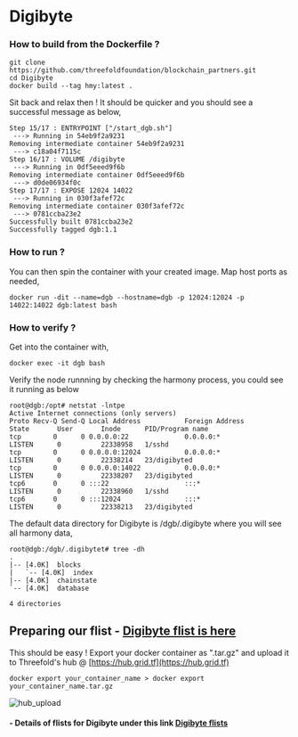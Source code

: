 # Digibyte

### How to build from the Dockerfile ?

```
git clone https://github.com/threefoldfoundation/blockchain_partners.git
cd Digibyte
docker build --tag hmy:latest .
```
Sit back and relax then ! It should be quicker and you should see a successful message as below,

```
Step 15/17 : ENTRYPOINT ["/start_dgb.sh"]
 ---> Running in 54eb9f2a9231
Removing intermediate container 54eb9f2a9231
 ---> c18a04f7115c
Step 16/17 : VOLUME /digibyte
 ---> Running in 0df5eeed9f6b
Removing intermediate container 0df5eeed9f6b
 ---> d0de06934f0c
Step 17/17 : EXPOSE 12024 14022
 ---> Running in 030f3afef72c
Removing intermediate container 030f3afef72c
 ---> 0781ccba23e2
Successfully built 0781ccba23e2
Successfully tagged dgb:1.1
```

### How to run ?

You can then spin the container with your created image. Map host ports as needed,

```docker run -dit --name=dgb --hostname=dgb -p 12024:12024 -p 14022:14022 dgb:latest bash```
 
### How to verify ?

Get into the container with,

```docker exec -it dgb bash```

Verify the node runnning by checking the harmony process, you could see it running as below

```
root@dgb:/opt# netstat -lntpe
Active Internet connections (only servers)
Proto Recv-Q Send-Q Local Address           Foreign Address         State       User       Inode      PID/Program name
tcp        0      0 0.0.0.0:22              0.0.0.0:*               LISTEN      0          22338958   1/sshd
tcp        0      0 0.0.0.0:12024           0.0.0.0:*               LISTEN      0          22338214   23/digibyted
tcp        0      0 0.0.0.0:14022           0.0.0.0:*               LISTEN      0          22338207   23/digibyted
tcp6       0      0 :::22                   :::*                    LISTEN      0          22338960   1/sshd
tcp6       0      0 :::12024                :::*                    LISTEN      0          22338213   23/digibyted

```


The default data directory for Digibyte is /dgb/.digibyte where you will see all harmony data,

```
root@dgb:/dgb/.digibytet# tree -dh
.
|-- [4.0K]  blocks
|   `-- [4.0K]  index
|-- [4.0K]  chainstate
`-- [4.0K]  database

4 directories
```

## Preparing our flist - [Digibyte flist is here](flist.md)

This should be easy ! Export your docker container as ".tar.gz" and upload it to Threefold's hub @ [https://hub.grid.tf](https://hub.grid.tf)

```docker export your_container_name > docker export your_container_name.tar.gz```

![hub_upload](images/upload_hub.jpg)

#### - Details of flists for Digibyte under this link [Digibyte flists](flist.md)
